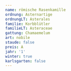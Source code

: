 ```yaml
---
name: römische Rasenkamille
ordnung: Asternartige
ordnungLT: Asterales
familie: Korbblütler
familieLT: Asteraceae
gattung: Chamaemelum
art: nobile
staude: false
preis: A
jahr: '1'
winter: true
karlsgarten: false
---
```

